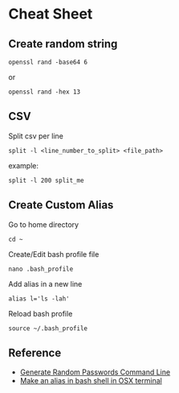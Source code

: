 # Cheat Sheet

## Create random string

`openssl rand -base64 6`

or

`openssl rand -hex 13`

## CSV

Split csv per line

`split -l <line_number_to_split> <file_path>`

example:

`split -l 200 split_me`

## Create Custom Alias

Go to home directory

`cd ~`

Create/Edit bash profile file

`nano .bash_profile`

Add alias in a new line

`alias l='ls -lah'`

Reload bash profile

`source ~/.bash_profile`

## Reference

* [Generate Random Passwords Command Line](http://osxdaily.com/2011/05/10/generate-random-passwords-command-line/)
* [Make an alias in bash shell in OSX terminal](https://coolestguidesontheplanet.com/make-an-alias-in-bash-shell-in-os-x-terminal/)